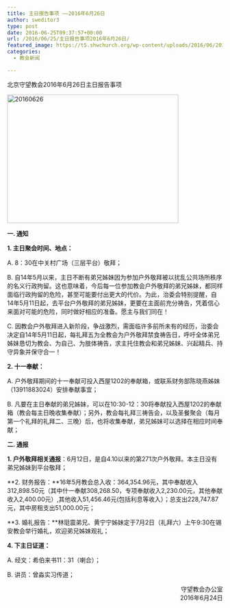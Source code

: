 ```yaml
---
title: 主日报告事项 ——2016年6月26日
author: sweditor3
type: post
date: 2016-06-25T09:37:57+00:00
url: /2016/06/25/主日报告事项2016年6月26日/
featured_image: https://t5.shwchurch.org/wp-content/uploads/2016/06/20160626-400x288.jpg
categories:
  - 教会新闻

---
```

北京守望教会2016年6月26日主日报告事项 <!--more-->

<img class="aligncenter size-full wp-image-14013" src="http://t5.shwchurch.org/wp-content/uploads/2016/06/20160626.jpg" alt="20160626" width="400" height="300" />

**一. 通知**

**1. 主日聚会时间、地点：**

A. 8：30在中关村广场（三层平台）敬拜；

B. 自14年5月以来，主日不断有弟兄姊妹因为参加户外敬拜被以扰乱公共场所秩序的名义行政拘留。这也意味着，今后每一位参加教会户外敬拜的弟兄姊妹，都同样面临行政拘留的危险，甚至可能要付出更大的代价。为此，治委会特别提醒，自14年5月11日起，去平台户外敬拜的弟兄姊妹，更要在主面前充分祷告，凭着信心来面对可能的危险，同时做好相应的准备。愿主与我们同在！

C. 因教会户外敬拜进入新阶段，争战激烈，需面临许多前所未有的经历，治委会决定自14年5月11日起，每礼拜五为全教会为户外敬拜禁食祷告日，呼吁全体弟兄姊妹恳切为教会、为自己、为肢体祷告，求主托住教会和弟兄姊妹、兴起精兵、持守异象并保守合一！

**2. 十一奉献：**

A. 户外敬拜期间的十一奉献可投入西屋1202的奉献箱，或联系财务部陈晓燕姊妹（13911883024）安排奉献事宜；

B. 凡要在主日奉献的弟兄姊妹，可以在10:30-12：30将奉献投入西屋1202的奉献箱（教会每主日晚收集奉献）；另外，教会每礼拜三祷告会，以及圣餐聚会（每月第一个礼拜的礼拜二、三晚）后，也将收集奉献，弟兄姊妹可以选择在相应时间奉献；

**二. 通报**

**1. 户外敬拜相关通报**：6月12日，是自4.10以来的第271次户外敬拜。本主日没有弟兄姊妹到平台敬拜；

**2. 财务报告：**16年5月教会总入收：364,354.96元，其中奉献收入312,898.50元（其中什一奉献308,268.50，专项奉献收入2,230.00元，其他奉献收入2,400.00元）,其他收入51,456.46元(包括利息等收入）；总支出228,747.87元，其中房租支出51,000.00元；

**3. 婚礼报告：**林珽震弟兄、黄宁宁姊妹定于7月2日（礼拜六）上午9:30在锡安教会举行婚礼，欢迎弟兄姊妹观礼；

**4. 下主日证道：**
  
A. 经文：希伯来书11：31（喇合）；
  
B. 讲员：曾淼实习传道；

<p style="text-align: right;">
  守望教会办公室<br /> 2016年6月24日
</p>